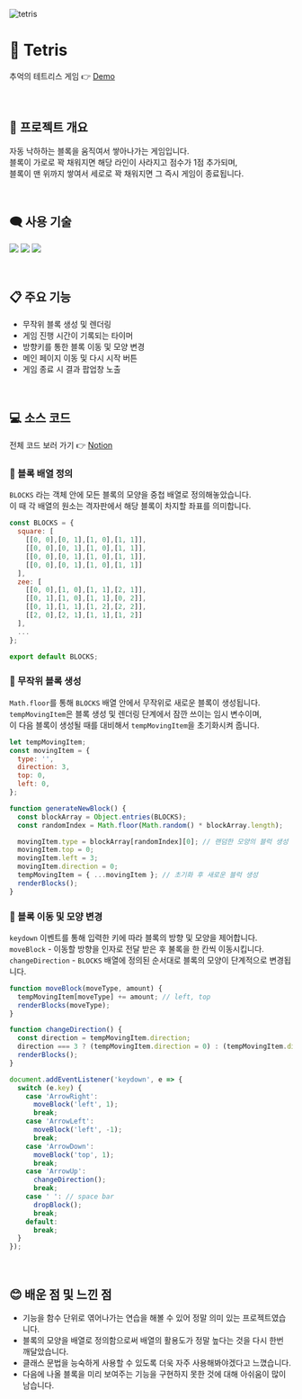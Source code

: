 ![tetris](https://user-images.githubusercontent.com/110226567/214046509-0830e026-5866-43a5-b70c-141eeeb517ba.png)

# 🧱 Tetris

추억의 테트리스 게임 👉 [Demo](https://gardenny.github.io/tetris/)

<br />

## 📢 프로젝트 개요

자동 낙하하는 블록을 움직여서 쌓아나가는 게임입니다.<br />
블록이 가로로 꽉 채워지면 해당 라인이 사라지고 점수가 1점 추가되며,<br />
블록이 맨 위까지 쌓여서 세로로 꽉 채워지면 그 즉시 게임이 종료됩니다.

<br />

## 🗨️ 사용 기술

<p>
 <img src="https://img.shields.io/badge/HTML-e34f26?style=flat-square&logo=HTML5&logoColor=white" />
 <img src="https://img.shields.io/badge/CSS-1572b6?style=flat-square&logo=CSS3&logoColor=white" />
 <img src="https://img.shields.io/badge/JavaScript-f7df1e?style=flat-square&logo=JavaScript&logoColor=white" />
</p>

<br />

## 📋 주요 기능

- 무작위 블록 생성 및 렌더링
- 게임 진행 시간이 기록되는 타이머
- 방향키를 통한 블록 이동 및 모양 변경
- 메인 페이지 이동 및 다시 시작 버튼
- 게임 종료 시 결과 팝업창 노출

<br />

## 💻 소스 코드

전체 코드 보러 가기 👉 [Notion](https://imjone.notion.site/Tetris-2d36893b850046a882a20f1f0451a029?pvs=4)

### 📍 블록 배열 정의

`BLOCKS` 라는 객체 안에 모든 블록의 모양을 중첩 배열로 정의해놓았습니다.<br />
이 때 각 배열의 원소는 격자판에서 해당 블록이 차지할 좌표를 의미합니다.

```javascript
const BLOCKS = {
  square: [
    [[0, 0],[0, 1],[1, 0],[1, 1]],
    [[0, 0],[0, 1],[1, 0],[1, 1]],
    [[0, 0],[0, 1],[1, 0],[1, 1]],
    [[0, 0],[0, 1],[1, 0],[1, 1]]
  ],
  zee: [
    [[0, 0],[1, 0],[1, 1],[2, 1]],
    [[0, 1],[1, 0],[1, 1],[0, 2]],
    [[0, 1],[1, 1],[1, 2],[2, 2]],
    [[2, 0],[2, 1],[1, 1],[1, 2]]
  ],
  ...
};

export default BLOCKS;
```

### 📍 무작위 블록 생성

`Math.floor`를 통해 `BLOCKS` 배열 안에서 무작위로 새로운 블록이 생성됩니다.<br />
`tempMovingItem`은 블록 생성 및 렌더링 단계에서 잠깐 쓰이는 임시 변수이며,<br />
이 다음 블록이 생성될 때를 대비해서 `tempMovingItem`을 초기화시켜 줍니다.

```javascript
let tempMovingItem;
const movingItem = {
  type: '',
  direction: 3,
  top: 0,
  left: 0,
};

function generateNewBlock() {
  const blockArray = Object.entries(BLOCKS);
  const randomIndex = Math.floor(Math.random() * blockArray.length);

  movingItem.type = blockArray[randomIndex][0]; // 랜덤한 모양의 블럭 생성
  movingItem.top = 0;
  movingItem.left = 3;
  movingItem.direction = 0;
  tempMovingItem = { ...movingItem }; // 초기화 후 새로운 블럭 생성
  renderBlocks();
}
```

### 📍 블록 이동 및 모양 변경

`keydown` 이벤트를 통해 입력한 키에 따라 블록의 방향 및 모양을 제어합니다.<br />
`moveBlock` - 이동할 방향을 인자로 전달 받은 후 불록을 한 칸씩 이동시킵니다.<br />
`changeDirection` - `BLOCKS` 배열에 정의된 순서대로 블록의 모양이 단계적으로 변경됩니다.

```javascript
function moveBlock(moveType, amount) {
  tempMovingItem[moveType] += amount; // left, top
  renderBlocks(moveType);
}

function changeDirection() {
  const direction = tempMovingItem.direction;
  direction === 3 ? (tempMovingItem.direction = 0) : (tempMovingItem.direction += 1);
  renderBlocks();
}

document.addEventListener('keydown', e => {
  switch (e.key) {
    case 'ArrowRight':
      moveBlock('left', 1);
      break;
    case 'ArrowLeft':
      moveBlock('left', -1);
      break;
    case 'ArrowDown':
      moveBlock('top', 1);
      break;
    case 'ArrowUp':
      changeDirection();
      break;
    case ' ': // space bar
      dropBlock();
      break;
    default:
      break;
  }
});
```

<br />

## 😊 배운 점 및 느낀 점

- 기능을 함수 단위로 엮어나가는 연습을 해볼 수 있어 정말 의미 있는 프로젝트였습니다.
- 블록의 모양을 배열로 정의함으로써 배열의 활용도가 정말 높다는 것을 다시 한번 깨달았습니다.
- 클래스 문법을 능숙하게 사용할 수 있도록 더욱 자주 사용해봐야겠다고 느꼈습니다.
- 다음에 나올 블록을 미리 보여주는 기능을 구현하지 못한 것에 대해 아쉬움이 많이 남습니다.
